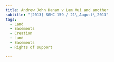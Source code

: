 ```yaml
---
title: Andrew John Hanam v Lam Vui and another
subtitle: "[2013] SGHC 159 / 21\_August\_2013"
tags:
  - Land
  - Easements
  - Creation
  - Land
  - Easements
  - Rights of support

---
```


